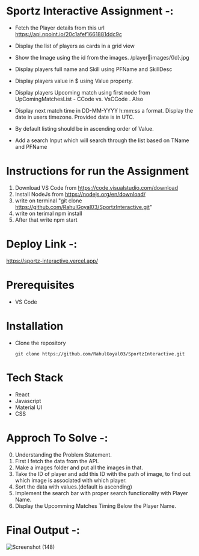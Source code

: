 ﻿# Sportz Interactive Assignment -:
 
* Fetch the Player details from this url
https://api.npoint.io/20c1afef1661881ddc9c

* Display the list of players as cards in a grid view
* Show the Image using the id from the images. /playerimages/{Id}.jpg
* Display players full name and Skill using PFName and
SkillDesc
* Display players value in $ using Value property.
*  Display players Upcoming match using first node from
UpComingMatchesList - CCode vs. VsCCode . Also

* Display next match time in DD-MM-YYYY h:mm:ss a
format. Display the date in users timezone. Provided date
is in UTC.
* By default listing should be in ascending order of Value.
* Add a search Input which will search through the list
based on TName and PFName

# Instructions for run the Assignment 

1. Download VS Code from https://code.visualstudio.com/download
2. Install NodeJs from https://nodejs.org/en/download/
3. write on terminal  "git clone https://github.com/RahulGoyal03/SportzInteractive.git"
4. write on terimal npm install
5. After that write npm start 

# Deploy Link -:
https://sportz-interactive.vercel.app/


# Prerequisites 
* VS Code


# Installation 
* Clone the repository
    ``` 
    git clone https://github.com/RahulGoyal03/SportzInteractive.git
    ```

# Tech Stack

* React
* Javascript
* Material UI
* CSS


# Approch To Solve -:
0. Understanding the Problem Statement.
1. First I fetch the data from the API.
2. Make a images folder and put all the images in that.
3. Take the ID of player and add this ID with the path of image, to find out which image is associated with which player.
4. Sort the data with values.(default is ascending)
5. Implement the search bar with proper search functionality with Player Name.
6. Display the Upcomming Matches Timing Below the Player Name.


# Final Output -:


![Screenshot (148)](https://user-images.githubusercontent.com/91531231/159796278-9ea21aae-cd63-4e06-a57e-2e9648e0ccf9.png)
